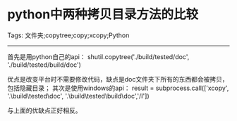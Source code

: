 # python中两种拷贝目录方法的比较
Tags: 文件夹;copytree;copy;xcopy;Python

------

首先是用python自己的api： 
shutil.copytree('./build/tested/doc', './build/tested/build/doc')

优点是改变平台时不需要修改代码，缺点是doc文件夹下所有的东西都会被拷贝，包括隐藏目录；
 其次是使用windows的api： 
result = subprocess.call(['xcopy', '.\\build\\tested\\doc', '.\\build\\tested\\build\\doc','/I'])

与上面的优缺点正好相反。
